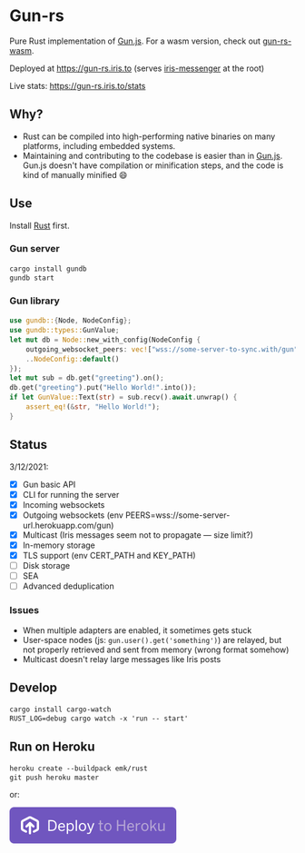 # Gun-rs

Pure Rust implementation of [Gun.js](https://github.com/amark/gun). For a wasm version, check out [gun-rs-wasm](https://github.com/mmalmi/gun-rs-wasm).

Deployed at https://gun-rs.iris.to (serves [iris-messenger](https://github.com/irislib/iris-messenger) at the root)

Live stats: https://gun-rs.iris.to/stats

## Why?
- Rust can be compiled into high-performing native binaries on many platforms, including embedded systems.
- Maintaining and contributing to the codebase is easier than in [Gun.js](https://github.com/amark/gun). Gun.js doesn't have compilation or minification steps, and the code is kind of manually minified 😄

## Use
Install [Rust](https://doc.rust-lang.org/book/ch01-01-installation.html) first.

### Gun server
```
cargo install gundb
gundb start
```

### Gun library
```rust
use gundb::{Node, NodeConfig};
use gundb::types::GunValue;
let mut db = Node::new_with_config(NodeConfig {
    outgoing_websocket_peers: vec!["wss://some-server-to-sync.with/gun".to_string()],
    ..NodeConfig::default()
});
let mut sub = db.get("greeting").on();
db.get("greeting").put("Hello World!".into());
if let GunValue::Text(str) = sub.recv().await.unwrap() {
    assert_eq!(&str, "Hello World!");
}
```

## Status
3/12/2021:

- [x] Gun basic API
- [x] CLI for running the server
- [x] Incoming websockets
- [x] Outgoing websockets (env PEERS=wss://some-server-url.herokuapp.com/gun)
- [x] Multicast (Iris messages seem not to propagate — size limit?)
- [x] In-memory storage
- [x] TLS support (env CERT_PATH and KEY_PATH)
- [ ] Disk storage
- [ ] SEA
- [ ] Advanced deduplication

### Issues
- When multiple adapters are enabled, it sometimes gets stuck
- User-space nodes (js: `gun.user().get('something')`) are relayed, but not properly retrieved and sent from memory (wrong format somehow)
- Multicast doesn't relay large messages like Iris posts

## Develop
```
cargo install cargo-watch
RUST_LOG=debug cargo watch -x 'run -- start'
```

## Run on Heroku
```
heroku create --buildpack emk/rust
git push heroku master
```

or:

[![Deploy](assets/herokubutton.svg)](https://heroku.com/deploy?template=https://github.com/mmalmi/gun-rs)
